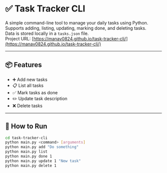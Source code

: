 # ✅ Task Tracker CLI

A simple command-line tool to manage your daily tasks using Python.  
Supports adding, listing, updating, marking done, and deleting tasks.  
Data is stored locally in a `tasks.json` file.  
Project URL: [https://manav0824.github.io/task-tracker-cli/](https://manav0824.github.io/task-tracker-cli/)


---

## 📦 Features

- ➕ Add new tasks  
- 📋 List all tasks  
- ✅ Mark tasks as done  
- ✏️ Update task description  
- ❌ Delete tasks  

---

## 🚀 How to Run

```bash
cd task-tracker-cli
python main.py <command> [arguments]
python main.py add "Do something"
python main.py list
python main.py done 1
python main.py update 1 "New task"
python main.py delete 1
